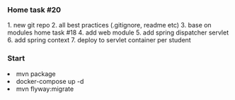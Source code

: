<h3>Home task #20</h3>
1. new git repo
2. all best practices (.gitignore, readme etc)
3. base on modules home task #18
4. add web module
5. add spring dispatcher servlet
6. add spring context
7. deploy to servlet container per student 

<h3>Start</h3> 
<li>mvn package
<li>docker-compose up -d
<li>mvn flyway:migrate
